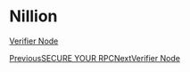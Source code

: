 # Nillion

[Verifier Node](<../.gitbook/assets/verifier node>)

[PreviousSECURE YOUR RPC](broken-reference)[NextVerifier Node](<../.gitbook/assets/verifier node>)
